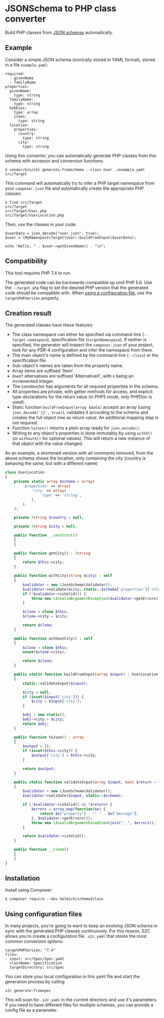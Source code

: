 # JSONSchema to PHP class converter

Build PHP classes from [JSON schemas][jsonschema] automatically.

## Example

Consider a simple JSON schema (ironically stored in YAML format), stored in a file `example.yaml`:

```
required:
  - givenName
  - familyName
properties:
  givenName:
    type: string
  familyName:
    type: string
  hobbies:
    type: array
    items:
      type: string
  location:
    properties:
      country:
        type: string
      city:
        type: string 
```

Using this converter, you can automatically generate PHP classes from this schema
with accessor and conversion functions:

    $ vendor/bin/s2c generate:fromschema --class User ./example.yaml src/Target

This command will automatically try to infer a PHP target namespace from your `composer.json` file and automatically create the appropriate PHP classes:

    $ find src/Target
    src/Target
    src/Target/User.php
    src/Target/UserLocation.php

Then, use the classes in your code:

    $userData = json_decode("user.json", true);
    $user = \MyNamespace\Target\User::buildFromInput($userData);

    echo "Hello, " . $user->getGivenName() . "\n";

## Compatibility

This tool requires PHP 7.4 to run.

The generated code can be backwards-compatible up until PHP 5.6. Use the `--target-php` flag to set the desired PHP version that the generated code should be compatible with. When [using a configuration file](#using-configuration-files), use the `targetPHPVersion` property. 

## Creation result

The generated classes have these features:

- The class namespace can either be specified via command-line (`--target-namespace`), specification file (`targetNamespace`). If neither is specified, the generator will inspect the `composer.json` of your project, look for any PSR-4 configuration and infer the namespace from there.
- The main object's name is defined by the command-line (`--class`) or the specification file.
- Sub-object's names are taken from the property name.
- Array items are suffixed 'Item'.
- `OneOf` alternatives are suffixed 'AlternativeX', with `X` being an incremented integer.
- The constructor has arguments for all required properties in the schema.
- All properties are private, with getter methods for access, and explicit type declarations for the return value (in PHP5 mode, only PHPDoc is used).
- Static function `buildFromInput(array $data)` accepts an array (using `json_decode('{}', true)`), validates it according to the schema and creates the full object tree as return value. An additional mapping step is not required.
- Function `toJson()` returns a plain array ready for `json_encode()`.
- Writing to any object's properties is done immutably by using `withX()` (or `withoutX()` for optional values). This will return a new instance of that object with the value changed.

As an example, a shortened version with all comments removed, from the above schema shows the location, only containing the city (country is behaving the same, but with a different name)

```php
class UserLocation
{
    private static array $schema = array(
        'properties' => array(
            'city' => array(
                'type' => 'string',
            ),
        ),
    );

    private ?string $country = null;

    private ?string $city = null;

    public function __construct()
    {
    }

    public function getCity() : ?string
    {
        return $this->city;
    }

    public function withCity(string $city) : self
    {
        $validator = new \JsonSchema\Validator();
        $validator->validate($city, static::$schema['properties']['city']);
        if (!$validator->isValid()) {
            throw new \InvalidArgumentException($validator->getErrors()[0]['message']);
        }

        $clone = clone $this;
        $clone->city = $city;

        return $clone;
    }

    public function withoutCity() : self
    {
        $clone = clone $this;
        unset($clone->city);

        return $clone;
    }

    public static function buildFromInput(array $input) : UserLocation
    {
        static::validateInput($input);

        $city = null;
        if (isset($input['city'])) {
            $city = $input['city'];
        }

        $obj = new static();
        $obj->city = $city;
        return $obj;
    }

    public function toJson() : array
    {
        $output = [];
        if (isset($this->city)) {
            $output['city'] = $this->city;
        }

        return $output;
    }

    public static function validateInput(array $input, bool $return = false) : bool
    {
        $validator = new \JsonSchema\Validator();
        $validator->validate($input, static::$schema);

        if (!$validator->isValid() && !$return) {
            $errors = array_map(function($e) {
                return $e["property"] . ": " . $e["message"];
            }, $validator->getErrors());
            throw new \InvalidArgumentException(join(", ", $errors));
        }

        return $validator->isValid();
    }

    public function __clone()
    {
    }
}
```

## Installation

Install using Composer:

    $ composer require --dev helmich/schema2class

## Using configuration files

In many projects, you're going to want to keep an evolving JSON schema in sync with the generated PHP classes continuously. For this reason, S2C allows you to create a configuration file `.s2c.yaml` that stores the most common conversion options:

```
targetPHPVersion: "7.4"
files:
- input: src/Spec/Spec.yaml
  className: Specification
  targetDirectory: src/Spec
```

You can store your local configuration in this yaml file and start the generation process by calling

    s2c generate:fromspec
    
This will scan for `.s2c.yaml` in the current directory and use it's parameters. If you need to have different files for multiple schemas, you can provide a config file as a parameter.

[jsonschema]: http://json-schema.org/
